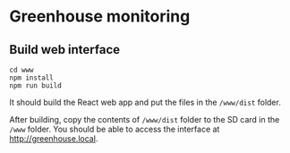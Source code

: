 # Greenhouse monitoring

## Build web interface

```shell
cd www
npm install
npm run build
```

It should build the React web app and put the files in the `/www/dist` folder.

After building, copy the contents of `/www/dist` folder to the SD card in the `/www` folder. You should be able to access the interface at http://greenhouse.local.
